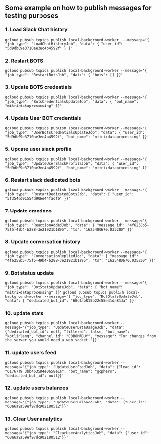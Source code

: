 ## Some example on how to publish messages for testing purposes


### 1. Load Slack Chat history
``gcloud pubsub topics publish local-background-worker  --message='{ "job_type": "LoadChatHistoryJob", "data": { "user_id": "5d9db09e3710ae3ec4b4592f" } }'``

### 2. Restart BOTS
``gcloud pubsub topics publish local-background-worker --message='{ "job_type": "RestartBotsJob", "data": { "bots": [] }}'``

### 3. Update BOTS credentials
``gcloud pubsub topics publish local-background-worker --message='{ "job_type": "BotsCredentialsUpdateJob", "data": { "bot_name": "mitrixdataprocessing" }}'``

### 4. Update User BOT credentials
``gcloud pubsub topics publish local-background-worker --message='{ "job_type": "UserBotsCredentialsUpdateJob", "data": { "user_id": "5d9db09e3710ae3ec4b4592f", "bot_name": "mitrixdataprocessing" }}'``

### 5. Update user slack profile
``gcloud pubsub topics publish local-background-worker --message='{ "job_type": "UpdateUserSlackProfileJob", "data": { "user_id": "5d9db09e3710ae3ec4b4592f", "bot_name": "mitrixdataprocessing" }}'``

### 6. Restart slack dedicated bots
``gcloud pubsub topics publish local-background-worker --message='{ "job_type": "RestartDedicatedBotsJob", "data": { "user_id": "5f354dd91554d906e44fadf6" }}'``

### 7. Update emotions
``gcloud pubsub topics publish local-background-worker --message='{ "job_type": "ReactionAddedJob", "data": { "message_id": "4f6258b5-75f5-49b4-b288-3e21921b1895", "ts": "1625480670.035200" }}'``

### 8. Update conversation history
``gcloud pubsub topics publish local-background-worker --message='{ "job_type": "ConversationRepliedJob", "data": { "message_id": "4f6258b5-75f5-49b4-b288-3e21921b1895", "ts": "1625480670.035200" }}'``

### 9. Bot status update
``gcloud pubsub topics publish local-background-worker --message='{ "job_type": "BotStatsUpdateJob", "data": { "bot_name": "mitrixdataprocessing" }}'``
``gcloud pubsub topics publish local-background-worker --message='{ "job_type": "BotStatsUpdateJob", "data": { "dedicated_bot_id": "60d9ab815b22e55e41da81da" }}'``

### 10. update stats
``gcloud pubsub topics publish local-background-worker --message='{"job_type": "UpdateUserDataUsageJob", "data": {"dedicated_bot_id": null, "filtered": false, "bot_name": "kotlinlang", "channel_id": "C0B8M7BUY", "message": "For changes from the server you would need a web socket."}}'``

### 11. update users feed
``
gcloud pubsub topics publish local-background-worker --message='{"job_type": "UpdateUserFeedJob", "data": {"lead_id": "61767a9 3bb463584e0658e1a", "bot_name": "gophers", "dedicated_bot_id": null}}'
``

### 12. update users balances
``
gcloud pubsub topics publish local-background-worker --message='{"job_type": "UpdateUserBalanceJob", "data": {"user_id": "60a6a9a59ef97dc902180512"}}'
``

### 13. Clear User analytics
``
gcloud pubsub topics publish local-background-worker --message='{"job_type": "ClearUserAnalyticsJob", "data": {"user_id": "60a6a9a59ef97dc902180512"}}'
``

